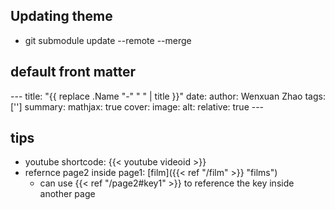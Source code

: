 ## Updating theme
- git submodule update --remote --merge

## default front matter
\---
title: "{{ replace .Name "-" " " | title }}"
date: 
author: Wenxuan Zhao
tags: ['']
summary: 
mathjax: true
cover:
    image: 
    alt: 
    relative: true
\---

## tips 
- youtube shortcode: {{< youtube videoid >}}
- refernce page2 inside page1: [film]({{< ref "/film" >}} "films")
    - can use {{< ref "/page2#key1" >}} to reference the key inside another page